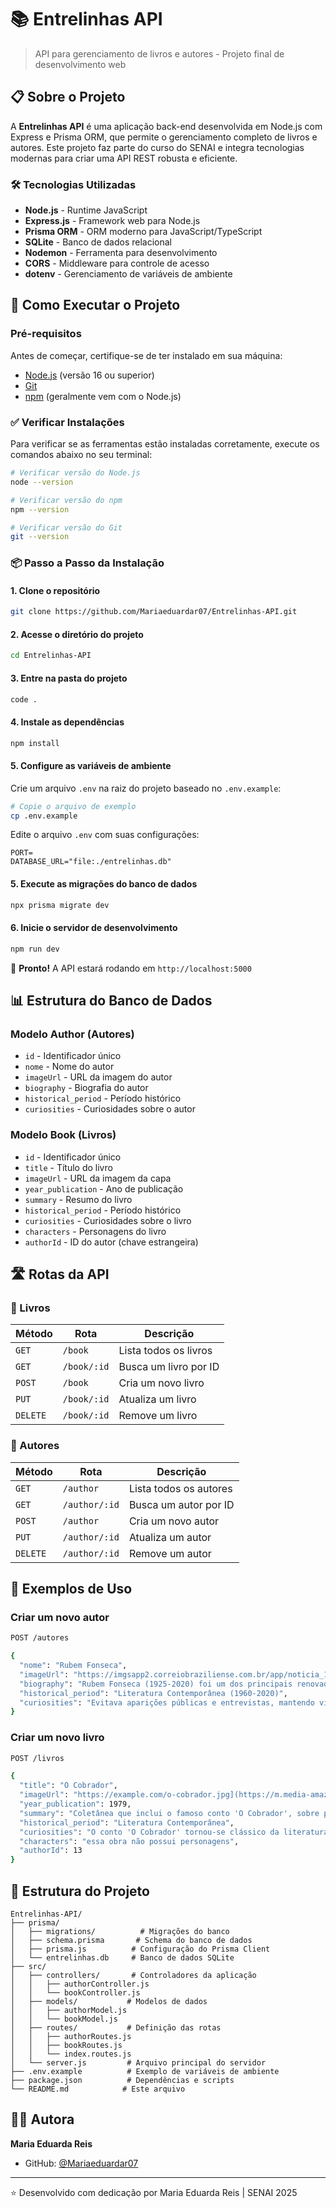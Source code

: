 # 📚 Entrelinhas API

> API para gerenciamento de livros e autores - Projeto final de desenvolvimento web

## 📋 Sobre o Projeto

A **Entrelinhas API** é uma aplicação back-end desenvolvida em Node.js com Express e Prisma ORM, que permite o gerenciamento completo de livros e autores. Este projeto faz parte do curso do SENAI e integra tecnologias modernas para criar uma API REST robusta e eficiente.

### 🛠️ Tecnologias Utilizadas

- **Node.js** - Runtime JavaScript
- **Express.js** - Framework web para Node.js
- **Prisma ORM** - ORM moderno para JavaScript/TypeScript
- **SQLite** - Banco de dados relacional
- **Nodemon** - Ferramenta para desenvolvimento
- **CORS** - Middleware para controle de acesso
- **dotenv** - Gerenciamento de variáveis de ambiente

## 🚀 Como Executar o Projeto

### Pré-requisitos

Antes de começar, certifique-se de ter instalado em sua máquina:
- [Node.js](https://nodejs.org/) (versão 16 ou superior)
- [Git](https://git-scm.com/)
- [npm](https://www.npmjs.com/) (geralmente vem com o Node.js)

### ✅ Verificar Instalações

Para verificar se as ferramentas estão instaladas corretamente, execute os comandos abaixo no seu terminal:

```bash
# Verificar versão do Node.js
node --version

# Verificar versão do npm
npm --version

# Verificar versão do Git
git --version
```

### 📦 Passo a Passo da Instalação

#### 1. Clone o repositório
```bash
git clone https://github.com/Mariaeduardar07/Entrelinhas-API.git
```

#### 2. Acesse o diretório do projeto
```bash
cd Entrelinhas-API
```

#### 3. **Entre na pasta do projeto**

```bash
code .
```

#### 4. Instale as dependências
```bash
npm install
```

#### 5. Configure as variáveis de ambiente
Crie um arquivo `.env` na raiz do projeto baseado no `.env.example`:

```bash
# Copie o arquivo de exemplo
cp .env.example
```

Edite o arquivo `.env` com suas configurações:
```env
PORT=
DATABASE_URL="file:./entrelinhas.db"
```

#### 5. Execute as migrações do banco de dados
```bash
npx prisma migrate dev
```

#### 6. Inicie o servidor de desenvolvimento
```bash
npm run dev
```

🎉 **Pronto!** A API estará rodando em `http://localhost:5000`

## 📊 Estrutura do Banco de Dados

### Modelo Author (Autores)
- `id` - Identificador único
- `nome` - Nome do autor
- `imageUrl` - URL da imagem do autor
- `biography` - Biografia do autor
- `historical_period` - Período histórico
- `curiosities` - Curiosidades sobre o autor

### Modelo Book (Livros)
- `id` - Identificador único
- `title` - Título do livro
- `imageUrl` - URL da imagem da capa
- `year_publication` - Ano de publicação
- `summary` - Resumo do livro
- `historical_period` - Período histórico
- `curiosities` - Curiosidades sobre o livro
- `characters` - Personagens do livro
- `authorId` - ID do autor (chave estrangeira)

## 🛣️ Rotas da API

### 📖 Livros

| Método | Rota | Descrição |
|--------|------|-----------|
| `GET` | `/book` | Lista todos os livros |
| `GET` | `/book/:id` | Busca um livro por ID |
| `POST` | `/book` | Cria um novo livro |
| `PUT` | `/book/:id` | Atualiza um livro |
| `DELETE` | `/book/:id` | Remove um livro |

### 👤 Autores

| Método | Rota | Descrição |
|--------|------|-----------|
| `GET` | `/author` | Lista todos os autores |
| `GET` | `/author/:id` | Busca um autor por ID |
| `POST` | `/author` | Cria um novo autor |
| `PUT` | `/author/:id` | Atualiza um autor |
| `DELETE` | `/author/:id` | Remove um autor |

## 📝 Exemplos de Uso

### Criar um novo autor
```bash
POST /autores

{
  "nome": "Rubem Fonseca",
  "imageUrl": "https://imgsapp2.correiobraziliense.com.br/app/noticia_127983242361/2020/04/16/845087/20200416103631864256e.jpg",
  "biography": "Rubem Fonseca (1925-2020) foi um dos principais renovadores da ficção brasileira contemporânea. Nasceu em Juiz de Fora, formou-se em Direito e trabalhou como executivo antes de se dedicar à literatura. Pioneiro do realismo urbano brutal no Brasil, retratou a violência das grandes cidades com linguagem crua e direta. Obras principais: 'Feliz Ano Novo', 'A Grande Arte', 'O Caso Morel', 'Agosto'. Criou um novo estilo narrativo influenciado pelo cinema noir americano.",
  "historical_period": "Literatura Contemporânea (1960-2020)",
  "curiosities": "Evitava aparições públicas e entrevistas, mantendo vida muito reservada. Suas obras foram censuradas durante a ditadura militar por retratarem violência urbana. Era fascinado por investigação criminal e boxe, temas recorrentes em sua obra. Influenciou toda uma geração de escritores brasileiros. Seus livros venderam milhões de exemplares e foram adaptados para cinema e TV."
}
```

### Criar um novo livro
```bash
POST /livros

{
  "title": "O Cobrador",
  "imageUrl": "https://example.com/o-cobrador.jpg](https://m.media-amazon.com/images/I/41wpjBTIxrL._SY445_SX342_ML2_.jpg",
  "year_publication": 1979,
  "summary": "Coletânea que inclui o famoso conto 'O Cobrador', sobre personagem que 'cobra' da sociedade através de assassinatos aleatórios. A obra aprofunda a exploração da violência urbana, mostrando personagens marginalizados que reagem brutalmente à exclusão social. Fonseca consolida seu estilo direto e sua visão pessimista da sociedade brasileira contemporânea.",
  "historical_period": "Literatura Contemporânea",
  "curiosities": "O conto 'O Cobrador' tornou-se clássico da literatura brasileira contemporânea. Inspirou filme de Paulo César Saraceni. O personagem-título tornou-se símbolo da violência urbana brasileira. Consolidou a reputação internacional de Rubem Fonseca.",
  "characters": "essa obra não possui personagens",
  "authorId": 13
}
```

## 📁 Estrutura do Projeto

```
Entrelinhas-API/
├── prisma/
│   ├── migrations/          # Migrações do banco
│   ├── schema.prisma       # Schema do banco de dados
│   ├── prisma.js          # Configuração do Prisma Client
│   └── entrelinhas.db     # Banco de dados SQLite
├── src/
│   ├── controllers/       # Controladores da aplicação
│   │   ├── authorController.js
│   │   └── bookController.js
│   ├── models/           # Modelos de dados
│   │   ├── authorModel.js
│   │   └── bookModel.js
│   ├── routes/           # Definição das rotas
│   │   ├── authorRoutes.js
│   │   ├── bookRoutes.js
│   │   └── index.routes.js
│   └── server.js         # Arquivo principal do servidor
├── .env.example          # Exemplo de variáveis de ambiente
├── package.json          # Dependências e scripts
└── README.md            # Este arquivo
```

## 👩‍💻 Autora

**Maria Eduarda Reis**
- GitHub: [@Mariaeduardar07](https://github.com/Mariaeduardar07)

---

⭐ Desenvolvido com dedicação por Maria Eduarda Reis | SENAI 2025
